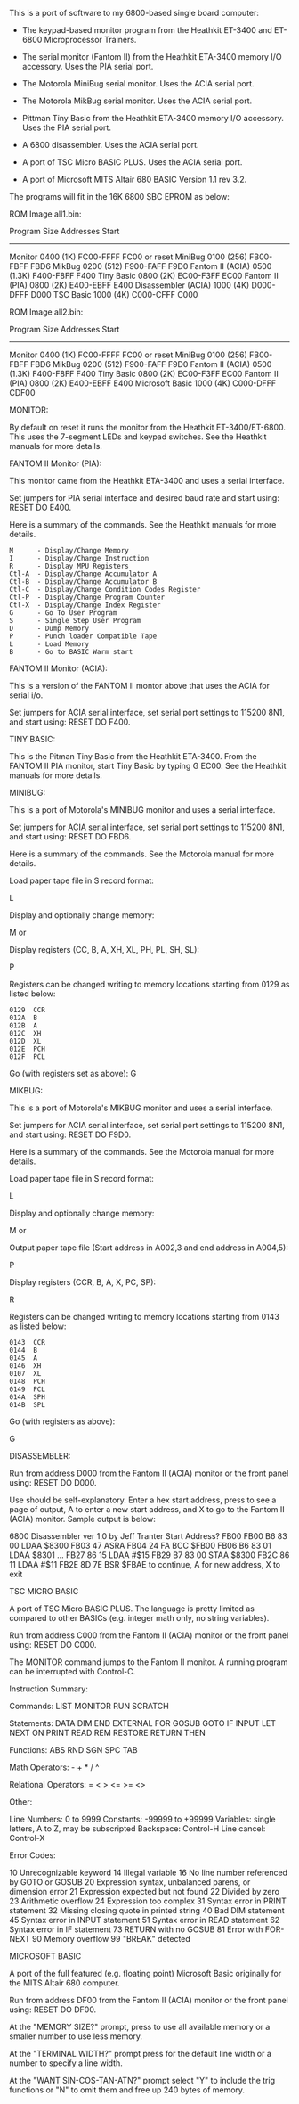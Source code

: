 This is a port of software to my 6800-based single board computer:

- The keypad-based monitor program from the Heathkit ET-3400 and
  ET-6800 Microprocessor Trainers.

- The serial monitor (Fantom II) from the Heathkit ETA-3400 memory I/O
  accessory. Uses the PIA serial port.

- The Motorola MiniBug serial monitor. Uses the ACIA serial port.

- The Motorola MikBug serial monitor. Uses the ACIA serial port.

- Pittman Tiny Basic from the Heathkit ETA-3400 memory I/O accessory.
  Uses the PIA serial port.

- A 6800 disassembler. Uses the ACIA serial port.

- A port of TSC Micro BASIC PLUS. Uses the ACIA serial port.

- A port of Microsoft MITS Altair 680 BASIC Version 1.1 rev 3.2.

The programs will fit in the 16K 6800 SBC EPROM as below:

ROM Image all1.bin:

Program             Size        Addresses  Start
----------          ----        ---------  ----
Monitor             0400 (1K)   FC00-FFFF  FC00 or reset
MiniBug             0100 (256)  FB00-FBFF  FBD6
MikBug              0200 (512)  F900-FAFF  F9D0
Fantom II (ACIA)    0500 (1.3K) F400-F8FF  F400
Tiny Basic          0800 (2K)   EC00-F3FF  EC00
Fantom II (PIA)     0800 (2K)   E400-EBFF  E400
Disassembler (ACIA) 1000 (4K)   D000-DFFF  D000
TSC Basic           1000 (4K)   C000-CFFF  C000

ROM Image all2.bin:

Program             Size        Addresses  Start
----------          ----        ---------  ----
Monitor             0400 (1K)   FC00-FFFF  FC00 or reset
MiniBug             0100 (256)  FB00-FBFF  FBD6
MikBug              0200 (512)  F900-FAFF  F9D0
Fantom II (ACIA)    0500 (1.3K) F400-F8FF  F400
Tiny Basic          0800 (2K)   EC00-F3FF  EC00
Fantom II (PIA)     0800 (2K)   E400-EBFF  E400
Microsoft Basic     1000 (4K)   C000-DFFF  CDF00

MONITOR:

By default on reset it runs the monitor from the Heathkit
ET-3400/ET-6800. This uses the 7-segment LEDs and keypad switches. See
the Heathkit manuals for more details.

FANTOM II Monitor (PIA):

This monitor came from the Heathkit ETA-3400 and uses a serial
interface.

Set jumpers for PIA serial interface and desired baud rate and start
using: RESET DO E400.

Here is a summary of the commands. See the Heathkit manuals for more
details.

```
M      - Display/Change Memory
I      - Display/Change Instruction
R      - Display MPU Registers
Ctl-A  - Display/Change Accumulator A
Ctl-B  - Display/Change Accumulator B
Ctl-C  - Display/Change Condition Codes Register
Ctl-P  - Display/Change Program Counter
Ctl-X  - Display/Change Index Register
G      - Go To User Program
S      - Single Step User Program
D      - Dump Memory
P      - Punch loader Compatible Tape
L      - Load Memory
B      - Go to BASIC Warm start
```

FANTOM II Monitor (ACIA):

This is a version of the FANTOM II montor above that uses the ACIA for
serial i/o.

Set jumpers for ACIA serial interface, set serial port settings to
115200 8N1, and start using: RESET DO F400.

TINY BASIC:

This is the Pitman Tiny Basic from the Heathkit ETA-3400. From the
FANTOM II PIA monitor, start Tiny Basic by typing G EC00. See the
Heathkit manuals for more details.

MINIBUG:

This is a port of Motorola's MINIBUG monitor and uses a serial interface.

Set jumpers for ACIA serial interface, set serial port settings to
115200 8N1, and start using: RESET DO FBD6.

Here is a summary of the commands. See the Motorola manual for more
details.

Load paper tape file in S record format:

L

Display and optionally change memory:

M <hex address> <byte> or <CR>

Display registers (CC, B, A, XH, XL, PH, PL, SH, SL):

P

Registers can be changed writing to memory locations starting from
0129 as listed below:

```
0129  CCR
012A  B
012B  A
012C  XH
012D  XL
012E  PCH
012F  PCL
````

Go (with registers set as above):
G

MIKBUG:

This is a port of Motorola's MIKBUG monitor and uses a serial interface.

Set jumpers for ACIA serial interface, set serial port settings to
115200 8N1, and start using: RESET DO F9D0.

Here is a summary of the commands. See the Motorola manual for more
details.

Load paper tape file in S record format:

L

Display and optionally change memory:

M <hex address> <byte> or <CR> <byte>


Output paper tape file (Start address in A002,3 and end address
in A004,5):

P

Display registers (CCR, B, A, X, PC, SP):

R

Registers can be changed writing to memory locations starting from
0143 as listed below:

```
0143  CCR
0144  B
0145  A
0146  XH
0107  XL
0148  PCH
0149  PCL
014A  SPH
014B  SPL
````

Go (with registers as above):

G

DISASSEMBLER:

Run from address D000 from the Fantom II (ACIA) monitor or the front
panel using: RESET DO D000.

Use should be self-explanatory. Enter a hex start address, press
<SPACE> to see a page of output, A to enter a new start address, and X
to go to the Fantom II (ACIA) monitor. Sample output is below:

6800 Disassembler ver 1.0 by Jeff Tranter
Start Address? FB00
FB00  B6 83 00  LDAA $8300
FB03  47        ASRA 
FB04  24 FA     BCC  $FB00
FB06  B6 83 01  LDAA $8301
...
FB27  86 15     LDAA #$15
FB29  B7 83 00  STAA $8300
FB2C  86 11     LDAA #$11
FB2E  8D 7E     BSR  $FBAE
<SPACE> to continue, A for new address, X to exit 

TSC MICRO BASIC

A port of TSC Micro BASIC PLUS. The language is pretty limited as
compared to other BASICs (e.g. integer math only, no string
variables).

Run from address C000 from the Fantom II (ACIA) monitor or the front
panel using: RESET DO C000.

The MONITOR command jumps to the Fantom II monitor. A running program
can be interrupted with Control-C.

Instruction Summary:

Commands: LIST MONITOR RUN SCRATCH

Statements: DATA DIM END EXTERNAL FOR GOSUB GOTO IF INPUT LET NEXT ON PRINT READ REM RESTORE RETURN THEN

Functions: ABS RND SGN SPC TAB

Math Operators: - + * / ^

Relational Operators: = < > <= >= <>

Other:

Line Numbers: 0 to 9999
Constants: -99999 to +99999
Variables: single letters, A to Z, may be subscripted
Backspace: Control-H
Line cancel: Control-X

Error Codes:

10 Unrecognizable keyword
14 Illegal variable
16 No line number referenced by GOTO or GOSUB
20 Expression syntax, unbalanced parens, or dimension error
21 Expression expected but not found
22 Divided by zero
23 Arithmetic overflow
24 Expression too complex
31 Syntax error in PRINT statement
32 Missing closing quote in printed string
40 Bad DIM statement
45 Syntax error in INPUT statement
51 Syntax error in READ statement
62 Syntax error in IF statement
73 RETURN with no GOSUB
81 Error with FOR-NEXT
90 Memory overflow
99 "BREAK" detected

MICROSOFT BASIC

A port of the full featured (e.g. floating point) Microsoft Basic
originally for the MITS Altair 680 computer.

Run from address DF00 from the Fantom II (ACIA) monitor or the front
panel using: RESET DO DF00.

At the "MEMORY SIZE?" prompt, press <Enter> to use all available
memory or a smaller number to use less memory.

At the "TERMINAL WIDTH?" prompt press <Enter> for the default line
width or a number to specify a line width.

At the "WANT SIN-COS-TAN-ATN?" prompt select "Y" to include the trig
functions or "N" to omit them and free up 240 bytes of memory.
